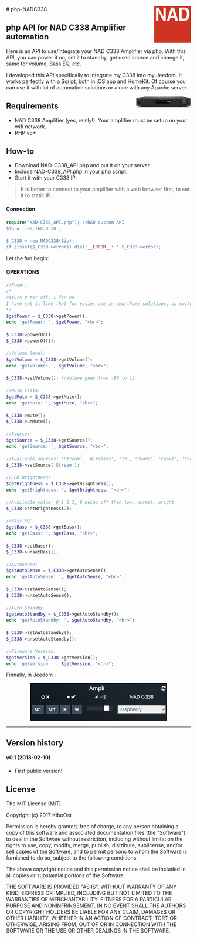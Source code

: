 
<img align="right" src="/assets/NAD_logo.jpg" width="100">
# php-NADC338

## php API for NAD C338 Amplifier automation

Here is an API to use/integrate your NAD C338 Amplifier via php. With this API, you can power it on, set it to standby, get used source and change it, same for volume, Bass EQ, etc.

I developed this API specifically to integrate my C338 into my Jeedom. It works perfectly with a Script, both in iOS app and HomeKit. Of course you can use it with lot of automation solutions or alone with any Apache server.

<img align="right" src="/assets/C338.jpg" width="150">

## Requirements
- NAD C338 Amplifier (yes, really!). Your amplifier must be setup on your wifi network.
- PHP v5+

## How-to
- Download NAD-C338_API.php and put it on your server.
- Include NAD-C338_API.php in your php script.
- Start it with your C338 IP.

> It is better to connect to your amplifier with a web browser first, to set it to static IP.

#### Connection

```php
require('NAD-C338_API.php"); //NAD custom API
$ip = '192.168.0.38';

$_C338 = new NADC338($ip);
if (isset($_C338->error)) die('__ERROR__: '.$_C338->error);
```

Let the fun begin:

#### OPERATIONS<br />

```php
//Power:
/*
return 0 for off, 1 for on
I have set it like that for easier use in smarthome solutions, as switch are often binary.
*/
$getPower = $_C338->getPower();
echo 'getPower: ', $getPower, "<br>";

$_C338->powerOn();
$_C338->powerOff();

//Volume level:
$getVolume = $_C338->getVolume();
echo 'getVolume: ', $getVolume, "<br>";

$_C338->setVolume(); //Volume goes from -80 to 12

//Mute state:
$getMute = $_C338->getMute();
echo 'getMute: ', $getMute, "<br>";

$_C338->mute();
$_C338->unMute();

//Source:
$getSource = $_C338->getSource();
echo 'getSource: ', $getSource, "<br>";

//Available sources: 'Stream', 'Wireless', 'TV', 'Phono', 'Coax1', 'Coax2', 'Opt1', 'Opt2'
$_C338->setSource('Stream');

//LCD Brightness:
$getBrightness = $_C338->getBrightness();
echo 'getBrightness: ', $getBrightness, "<br>";

//Available value: 0 1 2 3, 0 being off then low, normal, bright
$_C338->setBrightness(2);

//Bass EQ:
$getBass = $_C338->getBass();
echo 'getBass: ', $getBass, "<br>";

$_C338->setBass();
$_C338->unsetBass();

//AutoSense:
$getAutoSense = $_C338->getAutoSense();
echo 'getAutoSense: ', $getAutoSense, "<br>";

$_C338->setAutoSense();
$_C338->unsetAutoSense();

//Auto Standby
$getAutoStandby = $_C338->getAutoStandby();
echo 'getAutoStandby: ', $getAutoStandby, "<br>";

$_C338->setAutoStandby();
$_C338->unsetAutoStandby();

//Firmware Version:
$getVersion = $_C338->getVersion();
echo 'getVersion: ', $getVersion, "<br>";

```

Finnally, in Jeedom :
<p align="center"><img src="/assets/JeedomNAD.jpg"></p>

-----------------

## Version history

#### v0.1 (2018-02-10)
- First public version!

## License

The MIT License (MIT)

Copyright (c) 2017 KiboOst

Permission is hereby granted, free of charge, to any person obtaining a copy
of this software and associated documentation files (the "Software"), to deal
in the Software without restriction, including without limitation the rights
to use, copy, modify, merge, publish, distribute, sublicense, and/or sell
copies of the Software, and to permit persons to whom the Software is
furnished to do so, subject to the following conditions:

The above copyright notice and this permission notice shall be included in all
copies or substantial portions of the Software.

THE SOFTWARE IS PROVIDED "AS IS", WITHOUT WARRANTY OF ANY KIND, EXPRESS OR
IMPLIED, INCLUDING BUT NOT LIMITED TO THE WARRANTIES OF MERCHANTABILITY,
FITNESS FOR A PARTICULAR PURPOSE AND NONINFRINGEMENT. IN NO EVENT SHALL THE
AUTHORS OR COPYRIGHT HOLDERS BE LIABLE FOR ANY CLAIM, DAMAGES OR OTHER
LIABILITY, WHETHER IN AN ACTION OF CONTRACT, TORT OR OTHERWISE, ARISING FROM,
OUT OF OR IN CONNECTION WITH THE SOFTWARE OR THE USE OR OTHER DEALINGS IN THE
SOFTWARE.
